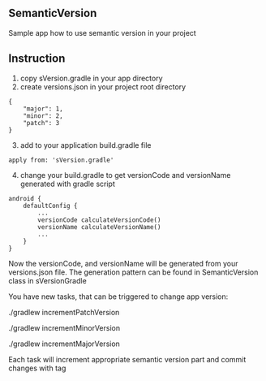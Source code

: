 ## SemanticVersion
Sample app how to use semantic version in your project

## Instruction
1. copy sVersion.gradle in your app directory
2. create versions.json in your project root directory
```
{
    "major": 1,
    "minor": 2,
    "patch": 3
}
```
3. add to your application build.gradle file
```
apply from: 'sVersion.gradle'
```
4. change your build.gradle to get versionCode and versionName generated with gradle script
```
android {
    defaultConfig {
        ...
        versionCode calculateVersionCode()
        versionName calculateVersionName()
        ...
    }
}
```

Now the versionCode, and versionName will be generated from your versions.json file. 
The generation pattern can be found in SemanticVersion class in sVersionGradle

You have new tasks, that can be triggered to change app version:
 
./gradlew incrementPatchVersion

./gradlew incrementMinorVersion

./gradlew incrementMajorVersion

Each task will increment appropriate semantic version part and commit changes with tag